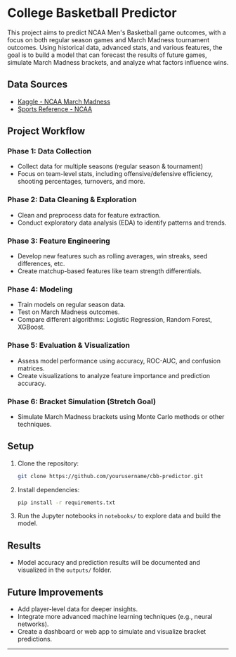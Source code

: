 # College Basketball Predictor

This project aims to predict NCAA Men's Basketball game outcomes, with a focus on both regular season games and March Madness tournament outcomes. Using historical data, advanced stats, and various features, the goal is to build a model that can forecast the results of future games, simulate March Madness brackets, and analyze what factors influence wins.

## Data Sources
- [Kaggle - NCAA March Madness](https://www.kaggle.com/datasets)
- [Sports Reference - NCAA](https://www.sports-reference.com/cbb/)

## Project Workflow
### Phase 1: Data Collection
- Collect data for multiple seasons (regular season & tournament)
- Focus on team-level stats, including offensive/defensive efficiency, shooting percentages, turnovers, and more.

### Phase 2: Data Cleaning & Exploration
- Clean and preprocess data for feature extraction.
- Conduct exploratory data analysis (EDA) to identify patterns and trends.

### Phase 3: Feature Engineering
- Develop new features such as rolling averages, win streaks, seed differences, etc.
- Create matchup-based features like team strength differentials.

### Phase 4: Modeling
- Train models on regular season data.
- Test on March Madness outcomes.
- Compare different algorithms: Logistic Regression, Random Forest, XGBoost.

### Phase 5: Evaluation & Visualization
- Assess model performance using accuracy, ROC-AUC, and confusion matrices.
- Create visualizations to analyze feature importance and prediction accuracy.

### Phase 6: Bracket Simulation (Stretch Goal)
- Simulate March Madness brackets using Monte Carlo methods or other techniques.
  
## Setup
1. Clone the repository:
    ```bash
    git clone https://github.com/yourusername/cbb-predictor.git
    ```

2. Install dependencies:
    ```bash
    pip install -r requirements.txt
    ```

3. Run the Jupyter notebooks in `notebooks/` to explore data and build the model.

## Results
- Model accuracy and prediction results will be documented and visualized in the `outputs/` folder.
  
## Future Improvements
- Add player-level data for deeper insights.
- Integrate more advanced machine learning techniques (e.g., neural networks).
- Create a dashboard or web app to simulate and visualize bracket predictions.

---

